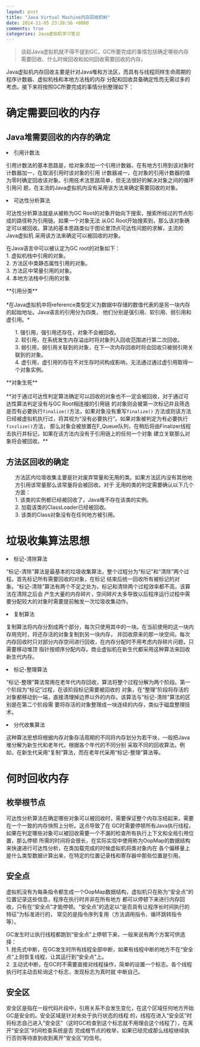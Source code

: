 ```yaml
---
layout: post
title: "Java Virtual Machine内存回收机制"
date: 2014-11-05 23:28:56 +0800
comments: true
categories: Java虚拟机学习笔记
---
```

>谈起Java虚拟机就不得不提到GC，GC所要完成的事情包括确定哪些内存需要回收、什么时候回收和如何回收需要回收的内存。
<p>
	Java虚拟机内存回收主要是针对Java堆和方法区，而具有与线程同样生命周期的程序计数器、虚拟机栈和本地方法栈的内存
分配和回收具备确定性而无需过多的考虑。接下来将按照GC所要完成的事情分别整理如下：
</p>
<h1>确定需要回收的内存</h1>
<h2>Java堆需要回收的内存的确定</h2>
<li>引用计数法</li>
<p>
	引用计数法的基本思路是，给对象添加一个引用计数器，在有地方引用到该对象时计数器加一，在取消引用时该对象的引用
计数器减一，在对象的引用计数器的值为零时确定回收该对象。引用技术法思路简单，但无法很好的解决对象之间的循环引用问
题，在主流的Java虚拟机内没有采用该方法来确定需要回收的对象。
</p>
<li>可达性分析算法</li>
<p>
	可达性分析算法就是从被称为GC Root的对象开始向下搜索，搜索所经过的节点形成的路径称为引用链。如果一个对象无法
从GC Root开始搜索到，那么该对象确定可以被回收。算法的基本思路类似于图论里顶点可达性问题的求解，主流的Java虚拟机
采用该方法来确定可以被回收的对象。
</P>
<p>
	在Java语言中可以被认定为GC root的对象如下：</br>
	1. 虚拟机栈中引用的对象。</br>
	2. 方法区中类静态属性引用的对象。</br>
	3. 方法区中常量引用的对象。</br>
	4. 本地方法栈中引用的对象</br>
</p>
**引用分类**</br></br>
*在Java虚拟机中将reference类型定义为数据中存储的数值代表的是另一块内存的起始地址。Java语言的引用分为四类，
他们分别是强引用、软引用、弱引用和虚引用。*</br>

<ul>
1. 强引用，强引用还存在，对象不会被回收。</br>
2. 软引用，在系统发生内存溢出时将对象列入回收范围进行第二次回收。</br>
3. 弱引用，弱引用关联到的对象，在下一次内存回收时将会回收只被弱引用关联到的对象。</br>
4. 虚引用，虚引用的存在不对生存时间构成影响，无法通过通过虚引用取得一个对象实例。</br>
</ul>
**对象生死**</br></br>
**对于通过可达性判定算法确定可以回收的对象也不一定会被回收，对于通过可达性算法判定没有与GC Root相连接的引用链
的对象则会被第一次标记并且筛选是否有必要执行<code>finalize()</code>方法，如果对象没有重写<code>finalize()</code>
方法或则该方法已经被虚拟机执行过，将其视为“没有必要执行”。如果对象被判定为有必要执行<code>finzlize()</code>方法，
那么对象会被放置在F_Queue队列，在稍后将由Finalizer线程去执行并标记，如果在该方法内没有于引用链上的任何一个对象
建立关联那么对象将会被回收。**
<h2>方法区回收的确定</h2>
<ul>
	方法区内垃圾收集主要是针对废弃常量和无用的类。如果方法区内没有其他地方引用该常量那么该常量将会被回收。对于
无用的类的判定需要确认以下几个方面：</br>
	1. 该类的实例都已经被回收了，Java堆不存在该类的实例。</br>
	2. 加载该类的ClassLoader已经被回收。</br>
	3. 该类的Class对象没有在任何地方被引用。</br>
</ul>
<h1>垃圾收集算法思想</h1>
<li>标记-清除算法</li>
<p>
	“标记-清除”算法是最基本的垃圾收集算法，整个过程分为“标记”和“清除”两个过程。首先标记所有需要回收的对象，在标记
结束后统一回收所有被标记的对象。“标记-清除”算法有两个不足之处为，标记和清除两个过程效率都不高，该算法在清除之后会
产生大量的内存碎片，空间碎片太多导致以后程序运行过程中需要分配较大的对象时需要提前触发一次垃圾收集动作。
</p>
<li>复制算法</li>
<p>
复制算法将内存分割成两个部分，每次只使用其中的一块。在当前使用的这一块内存用完时，将还存活的对象复制到另一块内存，
并回收原来的那一块空间。每次内存回收时只对部分内存空间进行回收，在内存分配时不用考虑内存碎片问题，只需要移动堆顶
指针按顺序分配内存。商业虚拟机在新生代都采用这种算法来回收新生代内存。
</p>
<li>标记-整理算法</li>
<p>
“标记-整理”算法常用在老年代内存回收，算法将整个过程分解为两个阶段。第一个阶段为“标记”过程，在该阶段标记需要被回收的
对象，在“整理”阶段将存活的对象都移动到一端，直接清理掉边界以外的内存。该算法与“标记-清除”算法的区别是在第二个阶段需
要将存活的对象整理成一块连续的内存，类似于磁盘整理技术。
</p>
<li>分代收集算法</li>
<p>
这种算法思想将根据内存对象存活周期的不同将内存划分为若干块，一般把Java堆分解为新生代和老年代，根据各个年代的不同分别
采取不同的回收算法。例如，在新生代采用“复制”算法，而在老年代采用“标记-整理”算法等。
</p>
<h1>何时回收内存</h1>
<h2>枚举根节点</h2>
<p>
可达性分析算法在确定哪些对象可以被回收时，需要保证整个内存冻结起来，需要在一个一致的内存快照上分析。这点导致了在
GC时需要停顿所有Java执行线程，如果在判定哪些对象可以被回收需要一个不漏的检查所有执行上下文和全局引用位置，那么停顿
所需的时间将会很长，在实际实现中使用称为OopMap的数据结构来快速进行可达性分析，在类加载完成的时候虚拟机将类对象内在
各个偏移量上是什么类型数据计算出来，在特定的位置记录栈和寄存器中那些位置是引用。
</p>
<h2>安全点</h2>
<p>
虚拟机没有为每条指令都生成一个OopMap数据结构，虚拟机只在称为“安全点”的位置记录这些信息，程序在执行时并非在所有地方
都可以停顿下来进行内存回收，只有在“安全点”才能停顿。“安全点”的选定以“是否具有让程序长时间执行的特征”为标准进行的，
常见的是指令序列复用（方法调用指令、循环跳转指令等）。
</p>
<p>
	GC发生时让执行线程都跑到“安全点”上停顿下来，一般来说有两个方案可供选择：</br>
	1. 抢先式中断，在GC发生时所有线程全部中断，如果有线程中断的地方不在“安全点”上则恢复线程，让其运行到“安全点”上。</br>
	2. 主动式中断，在GC时不需要直接对线程操作，简单的设置一个标志。各个线程执行时主动去轮询这个标志，发现标志为真时就
	中断自己。
</p>
<h2>安全区</h2>
<p>
	安全区是指在一段代码片段中，引用关系不会发生变化，在这个区域任何地方开始GC是安全的。安全区域是针对未处于执行状态的线程
的，线程在进入“安全区”时将标志自己进入“安全区”（这时GC检查到这个标志就不用理会这个线程了），在离开“安全区”时间检查系统是否
完成根节点的枚举，如果已经完成那么线程继续执行否则等待直到收到离开“安全区”的信号。
</p>
